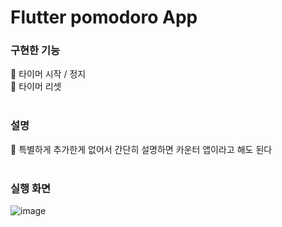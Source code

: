 # Flutter pomodoro App
### 구현한 기능 </br>
📍 타이머 시작 / 정지 </br>
📍 타이머 리셋 </br></br>

### 설명
📍 특별하게 추가한게 없어서 간단히 설명하면 카운터 앱이라고 해도 된다 </br></br>

### 실행 화면 </br>
![image](https://user-images.githubusercontent.com/49686619/216530591-4c5eb18d-5f7e-49a9-95f9-53b838e9a2d0.png)
